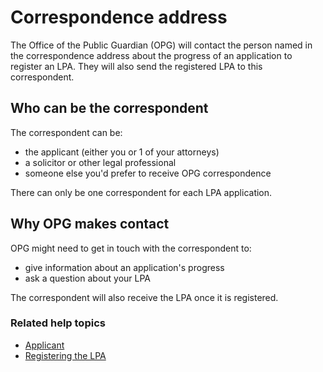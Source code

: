 # Correspondence address

The Office of the Public Guardian (OPG) will contact the person named in the correspondence address about the progress of an application to register an LPA. They will also send the registered LPA to this correspondent. 

## Who can be the correspondent

The correspondent can be:

* the applicant (either you or 1 of your attorneys)
* a solicitor or other legal professional
* someone else you'd prefer to receive OPG correspondence

There can only be one correspondent for each LPA application.

## Why OPG makes contact
OPG might need to get in touch with the correspondent to:

* give information about an application's progress
* ask a question about your LPA

The correspondent will also receive the LPA once it is registered.

### Related help topics
* [Applicant](/help/#topic-applicant)
* [Registering the LPA](/help/#topic-registering-the-lpa)
